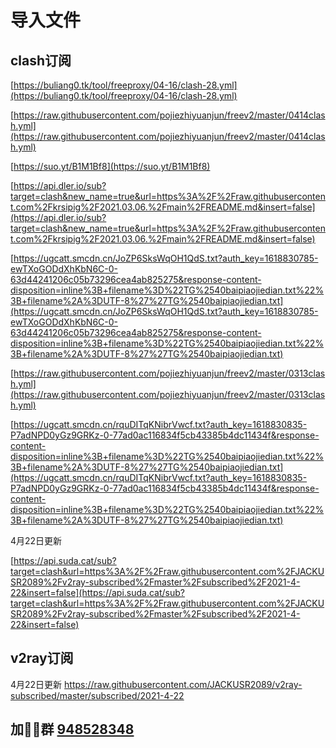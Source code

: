 ﻿# 导入文件

## clash订阅

[https://buliang0.tk/tool/freeproxy/04-16/clash-28.yml](https://buliang0.tk/tool/freeproxy/04-16/clash-28.yml)

[https://raw.githubusercontent.com/pojiezhiyuanjun/freev2/master/0414clash.yml](https://raw.githubusercontent.com/pojiezhiyuanjun/freev2/master/0414clash.yml)

[https://suo.yt/B1M1Bf8](https://suo.yt/B1M1Bf8)

[https://api.dler.io/sub?target=clash&new_name=true&url=https%3A%2F%2Fraw.githubusercontent.com%2Fkrsipig%2F2021.03.06.%2Fmain%2FREADME.md&insert=false](https://api.dler.io/sub?target=clash&new_name=true&url=https%3A%2F%2Fraw.githubusercontent.com%2Fkrsipig%2F2021.03.06.%2Fmain%2FREADME.md&insert=false)

[https://ugcatt.smcdn.cn/JoZP6SksWqOH1QdS.txt?auth_key=1618830785-ewTXoGODdXhKbN6C-0-63d44241206c05b73296cea4ab825275&response-content-disposition=inline%3B+filename%3D%22TG%2540baipiaojiedian.txt%22%3B+filename%2A%3DUTF-8%27%27TG%2540baipiaojiedian.txt](https://ugcatt.smcdn.cn/JoZP6SksWqOH1QdS.txt?auth_key=1618830785-ewTXoGODdXhKbN6C-0-63d44241206c05b73296cea4ab825275&response-content-disposition=inline%3B+filename%3D%22TG%2540baipiaojiedian.txt%22%3B+filename%2A%3DUTF-8%27%27TG%2540baipiaojiedian.txt)

[https://raw.githubusercontent.com/pojiezhiyuanjun/freev2/master/0313clash.yml](https://raw.githubusercontent.com/pojiezhiyuanjun/freev2/master/0313clash.yml)

[https://ugcatt.smcdn.cn/rquDITqKNibrVwcf.txt?auth_key=1618830835-P7adNPD0yGz9GRKz-0-77ad0ac116834f5cb43385b4dc11434f&response-content-disposition=inline%3B+filename%3D%22TG%2540baipiaojiedian.txt%22%3B+filename%2A%3DUTF-8%27%27TG%2540baipiaojiedian.txt](https://ugcatt.smcdn.cn/rquDITqKNibrVwcf.txt?auth_key=1618830835-P7adNPD0yGz9GRKz-0-77ad0ac116834f5cb43385b4dc11434f&response-content-disposition=inline%3B+filename%3D%22TG%2540baipiaojiedian.txt%22%3B+filename%2A%3DUTF-8%27%27TG%2540baipiaojiedian.txt)

4月22日更新

[https://api.suda.cat/sub?target=clash&url=https%3A%2F%2Fraw.githubusercontent.com%2FJACKUSR2089%2Fv2ray-subscribed%2Fmaster%2Fsubscribed%2F2021-4-22&insert=false](https://api.suda.cat/sub?target=clash&url=https%3A%2F%2Fraw.githubusercontent.com%2FJACKUSR2089%2Fv2ray-subscribed%2Fmaster%2Fsubscribed%2F2021-4-22&insert=false)


## v2ray订阅

4月22日更新  https://raw.githubusercontent.com/JACKUSR2089/v2ray-subscribed/master/subscribed/2021-4-22



## 加🐧🐧群 [948528348](https://qm.qq.com/cgi-bin/qm/qr?k=qbcIrsKAyjzsOqzlCCnHgA6-PKmDGAz-&jump_from=webapi)
